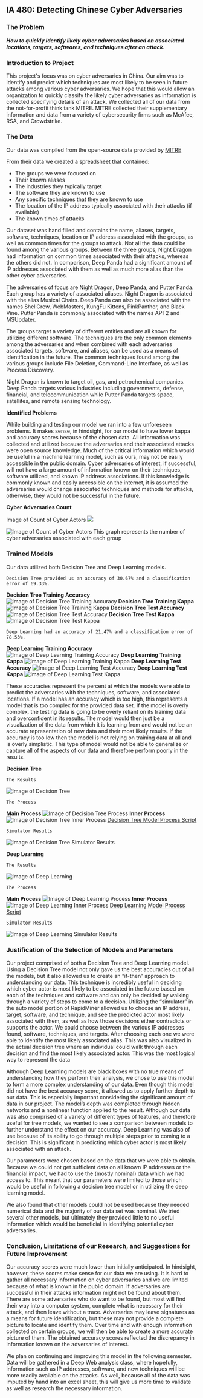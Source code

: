 ## IA 480: Detecting Chinese Cyber Adversaries

### The Problem

**_How to quickly identify likely cyber adversaries based on associated locations, targets, softwares, and techniques after an attack._**

### Introduction to Project

This project's focus was on cyber adversaries in China. Our aim was to identify and predict which techniques are most likely to be seen in future attacks among various cyber adversaries. We hope that this would allow an organization to quickly classify the likely cyber adversaries as information is collected specifying details of an attack. We collected all of our data from the not-for-profit think tank MITRE. MITRE collected their supplementary information and data from a variety of cybersecurity firms such as McAfee, RSA, and Crowdstrike. 


### The Data

Our data was compiled from the open-source data provided by [MITRE](https://attack.mitre.org/groups/)

From their data we created a spreadsheet that contained:
- The groups we were focused on
- Their known aliases
- The industries they typically target
- The software they are known to use
- Any specific techniques that they are known to use
- The location of the IP address typically associated with their attacks (if available)
- The known times of attacks

Our dataset was hand filled and contains the name, aliases, targets, software, techniques, location or IP address associated with the groups, as well as common times for the groups to attack. Not all the data could be found among the various groups. Between the three groups, Night Dragon had information on common times associated with their attacks, whereas the others did not. In comparison, Deep Panda had a significant amount of IP addresses associated with them as well as much more alias than the other cyber adversaries.   

The adversaries of focus are Night Dragon, Deep Panda, and Putter Panda. Each group has a variety of associated aliases. Night Dragon is associated with the alias Musical Chairs. Deep Panda can also be associated with the names ShellCrew, WebMasters, KungFu Kittens, PinkPanther, and Black Vine. Putter Panda is commonly associated with the names APT2 and MSUpdater. 

The groups target a variety of different entities and are all known for utilizing different software. The techniques are the only common elements among the adversaries and when combined with each adversaries associated targets, software, and aliases, can be used as a means of identification in the future.  The common techniques found among the various groups include File Deletion, Command-Line Interface, as well as Process Discovery. 

Night Dragon is known to target oil, gas, and petrochemical companies. Deep Panda targets various industries including governments, defense, financial, and telecommunication while Putter Panda targets space, satellites, and remote sensing technology. 

**Identified Problems**

While building and testing our model we ran into a few unforeseen problems. It makes sense, in hindsight, for our model to have lower kappa and accuracy scores because of the chosen data. All information was collected and utilized because the adversaries and their associated attacks were open source knowledge. Much of the critical information which would be useful in a machine learning model, such as ours, may not be easily accessible in the public domain. Cyber adversaries of interest, if successful, will not have a large amount of information known on their techniques, software utilized, and known IP address associations. If this knowledge is commonly known and easily accessible on the internet, it is assumed the adversaries would change associated techniques and methods for attacks, otherwise, they would not be successful in the future. 

**Cyber Adversaries Count**

<p><span>Image of Count of Cyber Actors</span>
  <img src="Cyber_Adversaries_Count_Bar_Chart.PNG" /></p>

![Image of Count of Cyber Actors](Cyber_Adversaries_Count_Bar_Chart.PNG)
This graph represents the number of cyber adversaries associated with each group


### Trained Models

Our data utilized both Decision Tree and Deep Learning models.

```
Decision Tree provided us an accuracy of 30.67% and a classification error of 69.33%. 
```
**Decision Tree Training Accuracy**
![Image of Decision Tree Training Accuracy](DecisionTree/Decision_Tree_Training_Accuracy_Score.PNG)
**Decision Tree Training Kappa**
![Image of Decision Tree Training Kappa](DecisionTree/Decision_Tree_Training_Kappa_Score.PNG)
**Decision Tree Test Accuracy**
![Image of Decision Tree Test Accuracy](DecisionTree/Decision_Tree_Test_Accuracy_Score.PNG)
**Decision Tree Test Kappa**
![Image of Decision Tree Test Kappa](DecisionTree/Decision_Tree_Test_Kappa_Score.PNG)


```
Deep Learning had an accuracy of 21.47% and a classification error of 78.53%.
```
**Deep Learning Training Accuracy**
![Image of Deep Learning Training Accuracy](DeepLearning/Deep_Learning_Training_Accuracy_Score.PNG)
**Deep Learning Training Kappa**
![Image of Deep Learning Training Kappa](DeepLearning/Deep_Learning_Training_Kappa_Score.PNG)
**Deep Learning Test Accuracy**
![Image of Deep Learning Test Accuracy](DeepLearning/Deep_Learning_Test_Accuracy_Score.PNG)
**Deep Learning Test Kappa**
![Image of Deep Learning Test Kappa](DeepLearning/Deep_learning_Test_Kappa_Score.PNG)


These accuracies represent the percent at which the models were able to predict the adversaries with the techniques, software, and associated locations. If a model has an accuracy which is too high, this represents a model that is too complex for the provided data set. If the model is overly complex, the testing data is going to be overly reliant on its training data and overconfident in its results. The model would then just be a visualization of the data from which it is learning from and would not be an accurate representation of new data and their most likely results. If the accuracy is too low then the model is not relying on training data at all and is overly simplistic. This type of model would not be able to generalize or capture all of the aspects of our data and therefore perform poorly in the results.


**Decision Tree**
```
The Results
```
![Image of Decision Tree](DecisionTree/Decision_Tree.PNG)

```
The Process
```
**Main Process**
![Image of Decision Tree Process](DecisionTree/Decision_Tree_Process.PNG)
**Inner Process**
![Image of Decision Tree Inner Process](DecisionTree/Decision_Tree_Inner_Process.PNG)
[Decision Tree Model Process Script](DecisionTree/Decision_Tree_Process.xml)
```
Simulator Results
```
![Image of Decision Tree Simulator Results](DecisionTree/Decision_Tree_Simulator.2.PNG)


**Deep Learning**
```
The Results
```
![Image of Deep Learning](DeepLearning/Deep_Learning_Results.PNG)

```
The Process
```
**Main Process**
![Image of Deep Learning Process](DeepLearning/Deep_Learning_Process.PNG)
**Inner Process**
![Image of Deep Learning Inner Process](DeepLearning/Deep_Learning_Process_Inner.PNG)
[Deep Learning Model Process Script](DeepLearning/Deep_Learning_Process.xml)
```
Simulator Results
```
![Image of Deep Learning Simulator Results](DeepLearning/Deep_Learning_Simulator.PNG)

### Justification of the Selection of Models and Parameters

Our project comprised of both a Decision Tree and Deep Learning model. Using a Decision Tree model not only gave us the best accuracies out of all the models, but it also allowed us to create an “if-then” approach to understanding our data. This technique is incredibly useful in deciding which cyber actor is most likely to be associated in the future based on each of the techniques and software and can only be decided by walking through a variety of steps to come to a decision. Utilizing the “simulator” in the auto model portion of RapidMiner allowed us to choose an IP address, target, software, and technique, and see the predicted actor most likely associated with them, as well as how those decisions either contradicts or supports the actor. We could choose between the various IP addresses found, software, techniques, and targets. After choosing each one we were able to identify the most likely associated alias. This was also visualized in the actual decision tree where an individual could walk through each decision and find the most likely associated actor. This was the most logical way to represent the data

Although Deep Learning models are black boxes with no true means of understanding how they perform their analysis, we chose to use this model to form a more complex understanding of our data. Even though this model did not have the best accuracy score, it allowed us to apply further depth to our data. This is especially important considering the significant amount of data in our project. The model’s depth was completed through hidden networks and a nonlinear function applied to the result. Although our data was also comprised of a variety of different types of features, and therefore useful for tree models, we wanted to see a comparison between models to further understand the effect on our accuracy. Deep Learning was also of use because of its ability to go through multiple steps prior to coming to a decision. This is significant in predicting which cyber actor is most likely associated with an attack.  

Our parameters were chosen based on the data that we were able to obtain. Because we could not get sufficient data on all known IP addresses or the financial impact, we had to use the (mostly nominal) data which we had access to. This meant that our parameters were limited to those which would be useful in following a decision tree model or in utilizing the deep learning model.

We also found that other models could not be used because they needed numerical data and the majority of our data set was nominal. We tried several other models, but ultimately they provided little to no useful information which would be beneficial in identifying potential cyber adversaries.


### Conclusion, Limitations of our Research, and Suggestions for Future Improvement

Our accuracy scores were much lower than initially anticipated. In hindsight, however, these scores make sense for our data we are using. It is hard to gather all necessary information on cyber adversaries and we are limited because of what is known in the public domain. If adversaries are successful in their attacks information might not be found about them. There are some adversaries who do want to be found, but most will find their way into a computer system, complete what is necessary for their attack, and then leave without a trace.  Adversaries may leave signatures as a means for future identification, but these may not provide a complete picture to locate and identify them. Over time and with enough information collected on certain groups, we will then be able to create a more accurate picture of them. The obtained accuracy scores reflected the discrepancy in information known on the adversaries of interest.

We plan on continuing and improving this model in the following semester. Data will be gathered in a Deep Web analysis class, where hopefully, information such as IP addresses, software, and new techniques will be more readily available on the attacks. As well, because all of the data was imputed by hand into an excel sheet, this will give us more time to validate as well as research the necessary information. 
